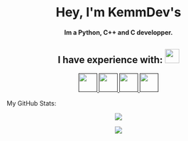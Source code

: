 <h1 align="center"> Hey, I'm KemmDev's </h1>

<h4 align="center">Im a Python, C++ and C developper.</h4>

<h2 align="center"> I have experience with: <img src = "https://media2.giphy.com/media/QssGEmpkyEOhBCb7e1/giphy.gif?cid=ecf05e47a0n3gi1bfqntqmob8g9aid1oyj2wr3ds3mg700bl&rid=giphy.gif" width = 32px> </h2>

<p align="center">  
  <a href=""> <img width ='42px' src ='https://raw.githubusercontent.com/rahulbanerjee26/githubAboutMeGenerator/main/icons/python.svg'> </a>
  <a href=""> <img width ='42px' src ='https://upload.wikimedia.org/wikipedia/commons/thumb/1/18/ISO_C%2B%2B_Logo.svg/1822px-ISO_C%2B%2B_Logo.svg.png'> </a>
  <a href=""> <img width ='42px' src ='https://upload.wikimedia.org/wikipedia/commons/1/19/C_Logo.png'> </a>
  <a href=""> <img width ='42px' src =''> </a>
</p>

<stats align="center"> My GitHub Stats: </stats>
  
<p align="center">
  <img src="https://github-readme-stats-zenixas.vercel.app/api?username=KemDevs&count_private=true&layout=compact&hide=issues&show_icons=true&theme=dark">
</p>

<p align="center">
  <img src="https://github-readme-stats-zenixas.vercel.app/api/top-langs/?username=KemDevs&layout=compact&theme=dark">
</p>
